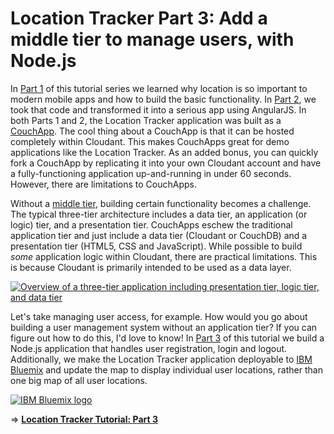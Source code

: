# Location Tracker Part 3: Add a middle tier to manage users, with Node.js

In [Part 1](https://github.com/cloudant-labs/location-tracker-couchapp/blob/master/tutorial/tutorial.adoc) of this tutorial series we learned why location is so important to modern mobile apps and how to build the basic functionality. In [Part 2](https://github.com/cloudant-labs/location-tracker-angular/blob/master/tutorial/tutorial.adoc), we took that code and transformed it into a serious app using AngularJS. In both Parts 1 and 2, the Location Tracker application was built as a [CouchApp](http://docs.couchdb.org/en/latest/couchapp/). The cool thing about a CouchApp is that it can be hosted completely within Cloudant. This makes CouchApps great for demo applications like the Location Tracker. As an added bonus, you can quickly fork a CouchApp by replicating it into your own Cloudant account and have a fully-functioning application up-and-running in under 60 seconds. However, there are limitations to CouchApps.

Without a [middle tier](http://en.wikipedia.org/wiki/Multitier_architecture), building certain functionality becomes a challenge. The typical three-tier architecture includes a data tier, an application (or logic) tier, and a presentation tier. CouchApps eschew the traditional application tier and just include a data tier (Cloudant or CouchDB) and a presentation tier (HTML5, CSS and JavaScript). While possible to build _some_ application logic within Cloudant, there are practical limitations. This is because Cloudant is primarily intended to be used as a data layer.

[![Overview of a three-tier application including presentation tier, logic tier, and data tier](http://upload.wikimedia.org/wikipedia/commons/5/51/Overview_of_a_three-tier_application_vectorVersion.svg "Overview of a Three-Tier Application")](http://en.wikipedia.org/wiki/Multitier_architecture)

Let's take managing user access, for example. How would you go about building a user management system without an application tier? If you can figure out how to do this, I'd love to know! In [Part 3](tutorial.md) of this tutorial we build a Node.js application that handles user registration, login and logout. Additionally, we make the Location Tracker application deployable to [IBM Bluemix](https://console.ng.bluemix.net/) and update the map to display individual user locations, rather than one big map of all user locations.

[![IBM Bluemix logo](http://upload.wikimedia.org/wikipedia/commons/c/c7/IBM_Bluemix_logo.svg "IBM Bluemix")](https://console.ng.bluemix.net/)

⇒ **[Location Tracker Tutorial: Part 3](tutorial.md)**
